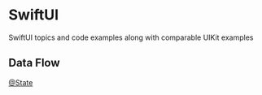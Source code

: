 # SwiftUI
SwiftUI topics and code examples along with comparable UIKit examples

## Data Flow </br> 
[@State](/DataFlow-State.md)
